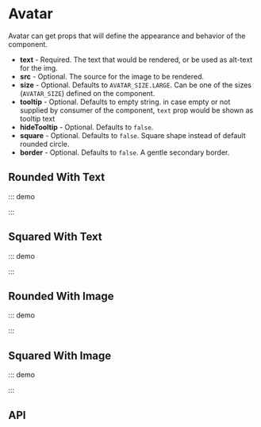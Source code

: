 <script setup lang="ts">
import { SwAvatar } from '@swimm/ui';
const img = 'https://www.w3schools.com/howto/img_avatar2.png';
</script>

# Avatar

Avatar can get props that will define the appearance and behavior of the component.

- **text** - Required. The text that would be rendered, or be used as alt-text for the img.
- **src** - Optional. The source for the image to be rendered.
- **size** - Optional. Defaults to `AVATAR_SIZE.LARGE`. Can be one of the sizes (`AVATAR_SIZE`) defined on the component.
- **tooltip** - Optional. Defaults to empty string. in case empty or not supplied by consumer of the component, `text` prop would be shown as tooltip text
- **hideTooltip** - Optional. Defaults to `false`.
- **square** - Optional. Defaults to `false`. Square shape instead of default rounded circle.
- **border** - Optional. Defaults to `false`. A gentle secondary border.

## Rounded With Text

::: demo
<div style="display: flex; justify-content: space-between; align-items: center" >
    <sw-avatar text="Swimm" size="huge" />
    <sw-avatar text="Swimm" size="xlarge" />
    <sw-avatar text="Swimm" size="large" />
    <sw-avatar text="Swimm" size="medium"/>
    <sw-avatar text="Swimm" size="small" />
    <sw-avatar text="Swimm" size="xsmall" />
</div>
:::

## Squared With Text

::: demo
<div style="display: flex; justify-content: space-between; align-items: center" >
	<sw-avatar text="Swimm" size="huge" square />
	<sw-avatar text="Swimm" size="xlarge" square />
	<sw-avatar text="Swimm" size="large" square />
	<sw-avatar text="Swimm" size="medium" square />
	<sw-avatar text="Swimm" size="small" square />
	<sw-avatar text="Swimm" size="xsmall" square />
</div>
:::

## Rounded With Image

::: demo

<div style="display: flex; justify-content: space-between; align-items: center" >
	<sw-avatar text="Swimm" :src="img" size="huge" />
	<sw-avatar text="Swimm" :src="img" size="xlarge" />
	<sw-avatar text="Swimm" :src="img" size="large" />
	<sw-avatar text="Swimm" :src="img" size="medium"/>
	<sw-avatar text="Swimm" :src="img" size="small" />
	<sw-avatar text="Swimm" :src="img" size="xsmall" />
</div>
:::

## Squared With Image

::: demo

<div style="display: flex; justify-content: space-between; align-items: center" >
	<sw-avatar text="Swimm" :src="img" size="huge" square />
	<sw-avatar text="Swimm" :src="img" size="xlarge" square />
	<sw-avatar text="Swimm" :src="img" size="large" square />
	<sw-avatar text="Swimm" :src="img" size="medium" square />
	<sw-avatar text="Swimm" :src="img" size="small" square />
	<sw-avatar text="Swimm" :src="img" size="xsmall" square />
</div>
:::

## API

<ComponentApi name="SwAvatar" />
